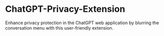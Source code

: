 # ChatGPT-Privacy-Extension
Enhance privacy protection in the ChatGPT web application by blurring the conversation menu with this user-friendly extension.
